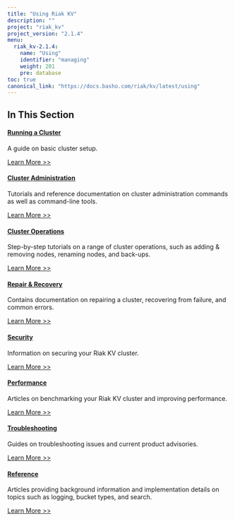 ```yaml
---
title: "Using Riak KV"
description: ""
project: "riak_kv"
project_version: "2.1.4"
menu:
  riak_kv-2.1.4:
    name: "Using"
    identifier: "managing"
    weight: 201
    pre: database
toc: true
canonical_link: "https://docs.basho.com/riak/kv/latest/using"
---
```


[use running cluster]: ../using/running-a-cluster
[use admin index]: ../using/admin/
[cluster ops index]: ../using/cluster-operations
[repair recover index]: ../repair-recovery
[security index]: ../using/security
[perf index]: ../using/performance
[troubleshoot index]: ../using/troubleshooting
[use ref]: ../using/reference

## In This Section

#### [Running a Cluster][use running cluster]

A guide on basic cluster setup.

[Learn More >>][use running cluster]

#### [Cluster Administration][use admin index]

Tutorials and reference documentation on cluster administration commands as well as command-line tools.

[Learn More >>][use admin index]

#### [Cluster Operations][cluster ops index]

Step-by-step tutorials on a range of cluster operations, such as adding & removing nodes, renaming nodes, and back-ups.

[Learn More >>][cluster ops index]

#### [Repair & Recovery][repair recover index]

Contains documentation on repairing a cluster, recovering from failure, and common errors.

[Learn More >>][repair recover index]

#### [Security][security index]

Information on securing your Riak KV cluster.

[Learn More >>][security index]

#### [Performance][perf index]

Articles on benchmarking your Riak KV cluster and improving performance.

[Learn More >>][perf index]

#### [Troubleshooting][troubleshoot index]

Guides on troubleshooting issues and current product advisories.

[Learn More >>][troubleshoot index]

#### [Reference][use ref]

Articles providing background information and implementation details on topics such as logging, bucket types, and search.

[Learn More >>][use ref]
